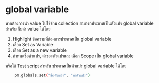 # global variable
หากต้องการนำ value ไปใช้ข้าม collection สามารถประกาศเป็นตัวแปร global variable สำหรับเก็บค่า value ได้โดย
1. Highlight ข้อความที่ต้องการประกาศเป็น global variable 
2. เลือก Set as Variable
3. เลือก Set as a new variable
4. กำหนดชื่อตัวแปร, ค่าของตัวแปรและ เลือก Scope เป็น global variable

หรือใช้ Test script สำหรับ ประกาศเป็นตัวแปร global variable ได้โดย 
```sh
    pm.globals.set("ชื่อตัวแปร", "ค่าตัวแปร") 

```    